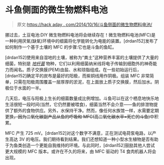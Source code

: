 # 斗鱼侧面的微生物燃料电池

> 原文:[https://hack aday . com/2014/10/16/斗鱼侧面的微生物燃料电池/](https://hackaday.com/2014/10/16/microbial-fuel-cell-with-a-side-of-betta-fish/)

挪过去，土豆电池:DIY 微生物燃料电池将会继续存在！微生物燃料电池(MFC)是一种利用厌氧(缺氧)环境中的细菌将化学能转化为电能的装置。[drdan152]发布了如何制作一个基于土壤的 MFC 的步骤:它也是斗鱼的鱼缸。

[drdan152]使用来自湿地的土壤，被称为“粪土”这种营养丰富的土壤提供了大量的细菌，特别是 [*地杆菌*](https://www.geobacter.org/) 物种，它们以利用细菌纳米线将电子传输到细胞外的神奇能力而闻名。质子交换膜(PEM)由盐、水和琼脂组成。在一些初始运行后，[drdan152]确定平的炭布是最好的阳极，而紫铜线用作阴极。组装 MFC 非常简单，只需在阳极周围覆盖一层厚厚的淤泥，在上面放上质子交换膜，然后加水。阴极位于水面的一半。

几天后，电压与阳极上生长的细菌数量成比例增加。斗鱼可以在这个栖息地快乐地生活很短一段时间(当然，它仍然要被喂食)，细菌当然不会介意——鱼的排泄物提供了额外的食物供应。另外，水保持干净。然而，像任何水族馆一样，水需要定期更换~~，因为二氧化碳副产品从鱼的呼吸和 MFC(高二氧化碳水平=死亡的斗鱼)~~中积累。

MFC 产生 725 mV。[drdan152]对这个数字不满意，正在测试电荷泵电路，以产生高达 3V 的电压。我们期待看到结果。我们还想知道一种小型水生植物是否有助于为鱼类创造一个更能自我维持的环境。与此同时，[drdan152]鼓励其他人尝试更大规模的 MFC 版本。或许在不久的将来，由 MFC 驱动的 T4 食肉机器人将会出现。